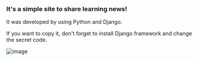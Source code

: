 ### It's a simple site to share learning news!

It was developed by using Python and Django.

If you want to copy it, don't forget to install Django framework and change the secret code.

![image](https://github.com/LuckyLi0n/website/assets/43672807/e40e8272-8f72-4b22-9184-f7284d3a6061)
